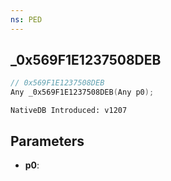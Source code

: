 ```yaml
---
ns: PED
---
```

## _0x569F1E1237508DEB

```c
// 0x569F1E1237508DEB
Any _0x569F1E1237508DEB(Any p0);
```

```
NativeDB Introduced: v1207
```

## Parameters
* **p0**:
